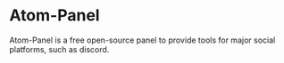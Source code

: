 # Atom-Panel
Atom-Panel is a free open-source panel to provide tools for major social platforms, such as discord.
